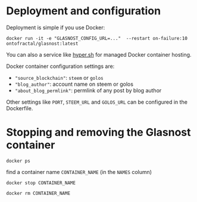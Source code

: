 # Deployment and configuration

Deployment is simple if you use Docker:

```
docker run -it -e "GLASNOST_CONFIG_URL=..."  --restart on-failure:10 ontofractal/glasnost:latest
```

You can also a service like [hyper.sh](https://hyper.sh/) for managed Docker container hosting.

Docker container configuration settings are:

* `"source_blockchain"`: `steem` or `golos`
* `"blog_author"`: account name on steem or golos
* `"about_blog_permlink"`: permlink of any post by blog author

Other settings like `PORT`, `STEEM_URL` and `GOLOS_URL` can be configured in the Dockerfile.

# Stopping and removing the Glasnost container

```
docker ps
```
find a container name `CONTAINER_NAME` (in the `NAMES` column)

```
docker stop CONTAINER_NAME
```
```
docker rm CONTAINER_NAME
```
